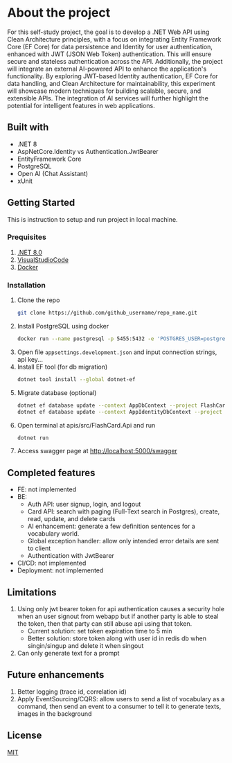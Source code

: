 # About the project

For this self-study project, the goal is to develop a .NET Web API using Clean Architecture principles, with a focus on integrating Entity Framework Core (EF Core) for data persistence and Identity for user authentication, enhanced with JWT (JSON Web Token) authentication. This will ensure secure and stateless authentication across the API. Additionally, the project will integrate an external AI-powered API to enhance the application's functionality. By exploring JWT-based Identity authentication, EF Core for data handling, and Clean Architecture for maintainability, this experiment will showcase modern techniques for building scalable, secure, and extensible APIs. The integration of AI services will further highlight the potential for intelligent features in web applications.

## Built with

* .NET 8
* AspNetCore.Identity vs Authentication.JwtBearer
* EntityFramework Core
* PostgreSQL
* Open AI (Chat Assistant)
* xUnit

## Getting Started

This is instruction to setup and run project in local machine.

### Prequisites

1. [.NET 8.0](https://dotnet.microsoft.com/en-us/download/dotnet/8.0)
2. [VisualStudioCode](https://code.visualstudio.com)
3. [Docker](https://www.docker.com)

### Installation

1. Clone the repo
   ```sh
   git clone https://github.com/github_username/repo_name.git
   ```
1. Install PostgreSQL using docker
   ```sh
   docker run --name postgresql -p 5455:5432 -e 'POSTGRES_USER=postgres' -e 'POSTGRES_PASSWORD=postgres' -v ./data:/var/lib/postgresql/data
   ```
1. Open file `appsettings.development.json` and input connection strings, api key...
1. Install EF tool (for db migration)
   ```sh
   dotnet tool install --global dotnet-ef
   ```
1. Migrate database (optional)
   ```sh
   dotnet ef database update --context AppDbContext --project FlashCard.Infrastructure
   dotnet ef database update --context AppIdentityDbContext --project FlashCard.Infrastructure
   ```
1. Open terminal at apis/src/FlashCard.Api and run
   ```sh
   dotnet run
   ```
1. Access swagger page at [http://localhost:5000/swagger](http://localhost:5000/swagger)

## Completed features

* FE: not implemented
* BE:
  - Auth API: user signup, login, and logout
  - Card API: search with paging (Full-Text search in Postgres), create, read, update, and delete cards
  - AI enhancement: generate a few definition sentences for a vocabulary world.
  - Global exception handler: allow only intended error details are sent to client
  - Authentication with JwtBearer
* CI/CD: not implemented
* Deployment: not implemented

## Limitations

1. Using only jwt bearer token for api authentication causes a security hole when an user signout from webapp but if another party is able to steal the token, then that party can still abuse api using that token.
   - Current solution: set token expiration time to 5 min
   - Better solution: store token along with user id in redis db when singin/singup and delete it when singout
1. Can only generate text for a prompt

## Future enhancements

1. Better logging (trace id, correlation id)
1. Apply EventSourcing/CQRS: allow users to send a list of vocabulary as a command, then send an event to a consumer to tell it to generate texts, images in the background

## License

[MIT](https://choosealicense.com/licenses/mit/)